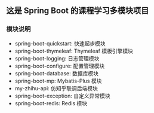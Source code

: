 ## 这是 Spring Boot 的课程学习多模块项目
### 模块说明
- spring-boot-quickstart: 快速起步模块
- spring-boot-thymeleaf: Thymeleaf 模板引擎模块
- spring-boot-logging: 日志管理模块
- spring-boot-configure: 配置管理模块
- spring-boot-database: 数据库模块
- spring-boot-mp: Mybatis-Plus 模块
- my-zhihu-api: 仿知乎联调后端模块
- spring-boot-exception: 自定义异常模块
- spring-boot-redis: Redis 模块
